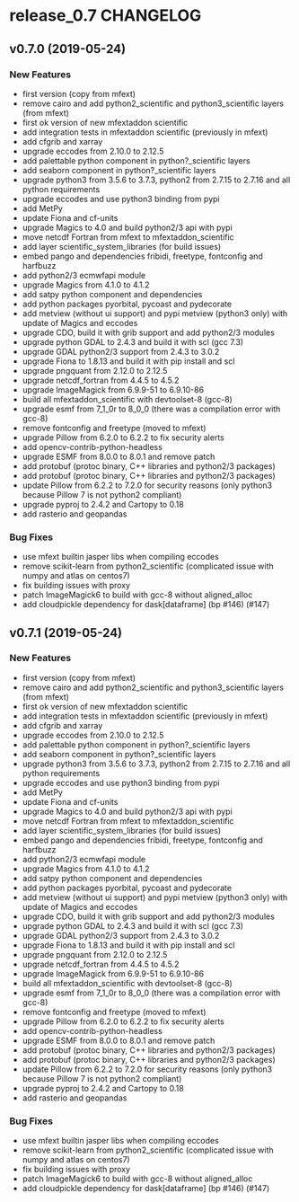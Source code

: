 # release_0.7 CHANGELOG

## v0.7.0 (2019-05-24)

### New Features

- first version (copy from mfext)
- remove cairo and add python2_scientific and python3_scientific layers (from mfext)
- first ok version of new mfextaddon scientific
- add integration tests in mfextaddon scientific (previously in mfext)
- add cfgrib and xarray
- upgrade eccodes from 2.10.0 to 2.12.5
- add palettable python component in python?_scientific layers
- add seaborn component in python?_scientific layers
- upgrade python3 from 3.5.6 to 3.7.3, python2 from 2.7.15 to 2.7.16 and all python requirements
- upgrade eccodes and use python3 binding from pypi
- add MetPy
- update Fiona and cf-units
- upgrade Magics to 4.0 and build python2/3 api with pypi
- move netcdf Fortran from mfext to mfextaddon_scientific
- add layer scientific_system_libraries (for build issues)
- embed pango and dependencies fribidi, freetype, fontconfig and harfbuzz
- add python2/3 ecmwfapi module
- upgrade Magics from 4.1.0 to 4.1.2
- add satpy python component and dependencies
- add python packages pyorbital, pycoast and pydecorate
- add metview (without ui support) and pypi metview (python3 only) with update of Magics and eccodes
- upgrade CDO, build it with grib support and add python2/3 modules
- upgrade python GDAL to 2.4.3 and build it with scl (gcc 7.3)
- upgrade GDAL python2/3 support from 2.4.3 to 3.0.2
- upgrade Fiona to 1.8.13 and build it with pip install and scl
- upgrade pngquant from 2.12.0 to 2.12.5
- upgrade netcdf_fortran from 4.4.5 to 4.5.2
- upgrade ImageMagick from 6.9.9-51 to 6.9.10-86
- build all mfextaddon_scientific with devtoolset-8 (gcc-8)
- upgrade esmf from 7_1_0r to 8_0_0 (there was a compilation error with gcc-8)
- remove fontconfig and freetype (moved to mfext)
- upgrade Pillow from 6.2.0 to 6.2.2 to fix security alerts
- add opencv-contrib-python-headless
- upgrade ESMF from 8.0.0 to 8.0.1 and remove patch
- add protobuf (protoc binary, C++ libraries and python2/3 packages)
- add protobuf (protoc binary, C++ libraries and python2/3 packages)
- update Pillow from 6.2.2 to 7.2.0 for security reasons (only python3 because Pillow 7 is not python2 compliant)
- upgrade pyproj to 2.4.2 and Cartopy to 0.18
- add rasterio and geopandas

### Bug Fixes

- use mfext builtin jasper libs when compiling eccodes
- remove scikit-learn from python2_scientific (complicated issue with numpy and atlas on centos7)
- fix building issues with proxy
- patch ImageMagick6 to build with gcc-8 without aligned_alloc
- add cloudpickle dependency for dask[dataframe] (bp #146) (#147)

## v0.7.1 (2019-05-24)

### New Features

- first version (copy from mfext)
- remove cairo and add python2_scientific and python3_scientific layers (from mfext)
- first ok version of new mfextaddon scientific
- add integration tests in mfextaddon scientific (previously in mfext)
- add cfgrib and xarray
- upgrade eccodes from 2.10.0 to 2.12.5
- add palettable python component in python?_scientific layers
- add seaborn component in python?_scientific layers
- upgrade python3 from 3.5.6 to 3.7.3, python2 from 2.7.15 to 2.7.16 and all python requirements
- upgrade eccodes and use python3 binding from pypi
- add MetPy
- update Fiona and cf-units
- upgrade Magics to 4.0 and build python2/3 api with pypi
- move netcdf Fortran from mfext to mfextaddon_scientific
- add layer scientific_system_libraries (for build issues)
- embed pango and dependencies fribidi, freetype, fontconfig and harfbuzz
- add python2/3 ecmwfapi module
- upgrade Magics from 4.1.0 to 4.1.2
- add satpy python component and dependencies
- add python packages pyorbital, pycoast and pydecorate
- add metview (without ui support) and pypi metview (python3 only) with update of Magics and eccodes
- upgrade CDO, build it with grib support and add python2/3 modules
- upgrade python GDAL to 2.4.3 and build it with scl (gcc 7.3)
- upgrade GDAL python2/3 support from 2.4.3 to 3.0.2
- upgrade Fiona to 1.8.13 and build it with pip install and scl
- upgrade pngquant from 2.12.0 to 2.12.5
- upgrade netcdf_fortran from 4.4.5 to 4.5.2
- upgrade ImageMagick from 6.9.9-51 to 6.9.10-86
- build all mfextaddon_scientific with devtoolset-8 (gcc-8)
- upgrade esmf from 7_1_0r to 8_0_0 (there was a compilation error with gcc-8)
- remove fontconfig and freetype (moved to mfext)
- upgrade Pillow from 6.2.0 to 6.2.2 to fix security alerts
- add opencv-contrib-python-headless
- upgrade ESMF from 8.0.0 to 8.0.1 and remove patch
- add protobuf (protoc binary, C++ libraries and python2/3 packages)
- add protobuf (protoc binary, C++ libraries and python2/3 packages)
- update Pillow from 6.2.2 to 7.2.0 for security reasons (only python3 because Pillow 7 is not python2 compliant)
- upgrade pyproj to 2.4.2 and Cartopy to 0.18
- add rasterio and geopandas

### Bug Fixes

- use mfext builtin jasper libs when compiling eccodes
- remove scikit-learn from python2_scientific (complicated issue with numpy and atlas on centos7)
- fix building issues with proxy
- patch ImageMagick6 to build with gcc-8 without aligned_alloc
- add cloudpickle dependency for dask[dataframe] (bp #146) (#147)


